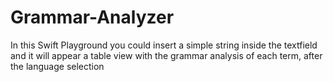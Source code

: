 # Grammar-Analyzer
In this Swift Playground you could insert a simple string inside the textfield and it will appear a table view with the grammar analysis of each term, after the language selection 
